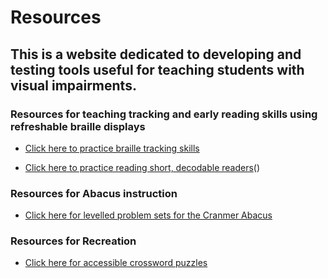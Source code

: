 # Resources

## This is a website dedicated to developing and testing tools useful for teaching students with visual impairments. 

### Resources for teaching tracking and early reading skills using refreshable braille displays

- <a href="https://hunsakerconsulting.github.io/BrailleTracking/" target="_blank">Click here to practice braille tracking skills</a>

- <a href="https://hunsakerconsulting.github.io/DecodableReaders/" target="_blank">Click here to practice reading short, decodable readers</a>()

### Resources for Abacus instruction

- <a href="https://hunsakerconsulting.github.io/SorobanProblemSet/)
" target="_blank">Click here for levelled problem sets for the Cranmer Abacus</a>

### Resources for Recreation

- <a href="https://hunsakerconsulting.github.io/Crosswords/)
" target="_blank">Click here for accessible crossword puzzles</a>